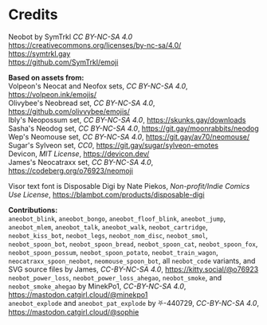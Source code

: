 Credits
====

Neobot by SymTrkl *CC BY-NC-SA 4.0* <https://creativecommons.org/licenses/by-nc-sa/4.0/>  
<https://symtrkl.gay>  
<https://github.com/SymTrkl/emoji>  

**Based on assets from:**  
Volpeon's Neocat and Neofox sets, *CC BY-NC-SA 4.0*, <https://volpeon.ink/emojis/>  
Olivybee's Neobread set, *CC BY-NC-SA 4.0*, <https://github.com/olivvybee/emojis/>  
Ibly's Neopossum set, *CC BY-NC-SA 4.0*, <https://skunks.gay/downloads>  
Sasha's Neodog set, *CC BY-NC-SA 4.0*, <https://git.gay/moonrabbits/neodog>  
Wep's Neomouse set, *CC BY-NC-SA 4.0*, <https://git.gay/av70/neomouse/>  
Sugar's Sylveon set, *CC0*, <https://git.gay/sugar/sylveon-emotes>  
Devicon, *MIT License*, <https://devicon.dev/>  
James's Neocatraxx set, *CC BY-NC-SA 4.0*, <https://codeberg.org/o76923/neomoji>  

Visor text font is Disposable Digi by Nate Piekos, *Non-profit/Indie Comics Use License*, <https://blambot.com/products/disposable-digi>

**Contributions:**  
`aneobot_blink`, `aneobot_bongo`, `aneobot_floof_blink`, `aneobot_jump`, `aneobot_mlem`, `aneobot_talk`, `aneobot_walk`, `neobot_cartridge`, `neobot_kiss_bot`, `neobot_legs`, `neobot_nom_disc`, `neobot_smol`, `neobot_spoon_bot`, `neobot_spoon_bread`, `neobot_spoon_cat`, `neobot_spoon_fox`, `neobot_spoon_possum`, `neobot_spoon_potato`, `neobot_train_wagon`, `neocatraxx_spoon_neobot`, `neomouse_spoon_bot`, all `neobot_code` variants, and SVG source files by James, *CC-BY-NC-SA 4.0*, <https://kitty.social/@o76923>  
`neobot_power_loss`, `neobot_power_loss_ahegao`, `neobot_smoke`, and `neobot_smoke_ahegao` by MinekPo1, *CC-BY-NC-SA 4.0*, <https://mastodon.catgirl.cloud/@minekpo1>  
`aneobot_explode` and `aneobot_pat_explode` by ⛧-440729, *CC-BY-NC-SA 4.0*, <https://mastodon.catgirl.cloud/@sophie>  

